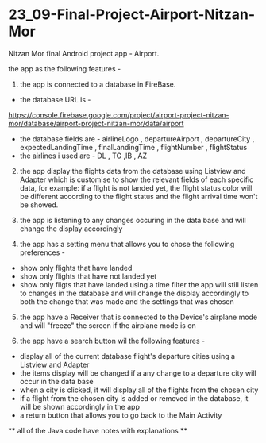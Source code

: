# 23_09-Final-Project-Airport-Nitzan-Mor

Nitzan Mor final Android project app - Airport.

the app as the following features -


1. the app is connected to a database in FireBase.
  - the database URL is -  

  https://console.firebase.google.com/project/airport-project-nitzan-mor/database/airport-project-nitzan-mor/data/airport
  
  - the database fields are - 
  airlineLogo , departureAirport , departureCity , expectedLandingTime , finalLandingTime , flightNumber , flightStatus
  - the airlines i used are - DL , TG ,IB , AZ
  
  
 2. the app display the flights data from the database using Listview and Adapter which is customise to show the relevant fields
  of each specific data, for example:
  if a flight is not landed yet, the flight status color will be different according to the flight status
  and the flight arrival time won't be showed.


3. the app is listening to any changes occuring in the data base and will change the display accordingly


4. the app has a setting menu that allows you to chose the following preferences -
  - show only flights that have landed
  - show only flights that have not landed yet
  - show only fligts that have landed using a time filter
  the app will still listen to changes in the database and will change the display accordingly to both the change that was made and the settings that was chosen 
  
 5. the app have a Receiver that is connected to the Device's airplane mode and will "freeze" the screen if the airplane mode is on
 
 6. the app have a search button wil the following features - 
  - display all of the current database flight's departure cities using a Listview and Adapter
  - the items display will be changed if a any change to a departure city will occur in the data base
  - when a city is clicked, it will display all of the flights from the chosen city
  - if a flight from the chosen city is added or removed in the database, it will be shown accordingly in the app
  - a return button that allows you to go back to the Main Activity
  
  ** all of the Java code have notes with explanations **
